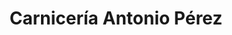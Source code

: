 ---
title: "Carnicería Antonio Pérez"
url: /vitigudino/carniceria-antonio-perez/
shop: Metzgerei
---